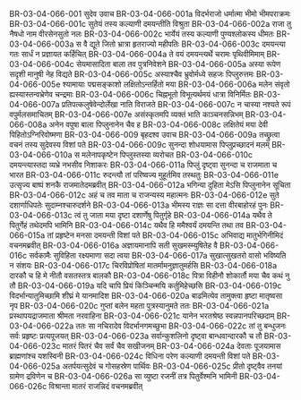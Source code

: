 BR-03-04-066-001	सुदेव उवाच
BR-03-04-066-001a	विदर्भराजो धर्मात्मा भीमो भीमपराक्रमः
BR-03-04-066-001c	सुतेयं तस्य कल्याणी दमयन्तीति विश्रुता
BR-03-04-066-002a	राजा तु नैषधो नाम वीरसेनसुतो नलः
BR-03-04-066-002c	भार्येयं तस्य कल्याणी पुण्यश्लोकस्य धीमतः
BR-03-04-066-003a	स वै द्यूते जितो भ्रात्रा हृतराज्यो महीपतिः
BR-03-04-066-003c	दमयन्त्या गतः सार्धं न प्रज्ञायत कर्हिचित्
BR-03-04-066-004a	ते वयं दमयन्त्यर्थे चरामः पृथिवीमिमाम्
BR-03-04-066-004c	सेयमासादिता बाला तव पुत्रनिवेशने
BR-03-04-066-005a	अस्या रूपेण सदृशी मानुषी नेह विद्यते
BR-03-04-066-005c	अस्याश्चैव भ्रुवोर्मध्ये सहजः पिप्लुरुत्तमः
BR-03-04-066-005e	श्यामायाः पद्मसङ्काशो लक्षितोऽन्तर्हितो मया
BR-03-04-066-006a	मलेन संवृतो ह्यस्यास्तन्वभ्रेणेव चन्द्रमाः
BR-03-04-066-006c	चिह्नभूतो विभूत्यर्थमयं धात्रा विनिर्मितः
BR-03-04-066-007a	प्रतिपत्कलुषेवेन्दोर्लेखा नाति विराजते
BR-03-04-066-007c	न चास्या नश्यते रूपं वपुर्मलसमाचितम्
BR-03-04-066-007e	असंस्कृतमपि व्यक्तं भाति काञ्चनसन्निभम्
BR-03-04-066-008a	अनेन वपुषा बाला पिप्लुनानेन चैव ह
BR-03-04-066-008c	लक्षितेयं मया देवी पिहितोऽग्निरिवोष्मणा
BR-03-04-066-009	बृहदश्व उवाच
BR-03-04-066-009a	तच्छ्रुत्वा वचनं तस्य सुदेवस्य विशां पते
BR-03-04-066-009c	सुनन्दा शोधयामास पिप्लुप्रच्छादनं मलम्
BR-03-04-066-010a	स मलेनापकृष्टेन पिप्लुस्तस्या व्यरोचत
BR-03-04-066-010c	दमयन्त्यास्तदा व्यभ्रे नभसीव निशाकरः
BR-03-04-066-011a	पिप्लुं दृष्ट्वा सुनन्दा च राजमाता च भारत
BR-03-04-066-011c	रुदन्त्यौ तां परिष्वज्य मुहूर्तमिव तस्थतुः
BR-03-04-066-011e	उत्सृज्य बाष्पं शनकै राजमातेदमब्रवीत्
BR-03-04-066-012a	भगिन्या दुहिता मेऽसि पिप्लुनानेन सूचिता
BR-03-04-066-012c	अहं च तव माता च राजन्यस्य महात्मनः
BR-03-04-066-012e	सुते दशार्णाधिपतेः सुदाम्नश्चारुदर्शने
BR-03-04-066-013a	भीमस्य राज्ञः सा दत्ता वीरबाहोरहं पुनः
BR-03-04-066-013c	त्वं तु जाता मया दृष्टा दशार्णेषु पितुर्गृहे
BR-03-04-066-014a	यथैव ते पितुर्गेहं तथेदमपि भामिनि
BR-03-04-066-014c	यथैव हि ममैश्वर्यं दमयन्ति तथा तव
BR-03-04-066-015a	तां प्रहृष्टेन मनसा दमयन्ती विशां पते
BR-03-04-066-015c	अभिवाद्य मातुर्भगिनीमिदं वचनमब्रवीत्
BR-03-04-066-016a	अज्ञायमानापि सती सुखमस्म्युषितेह वै
BR-03-04-066-016c	सर्वकामैः सुविहिता रक्ष्यमाणा सदा त्वया
BR-03-04-066-017a	सुखात्सुखतरो वासो भविष्यति न संशयः
BR-03-04-066-017c	चिरविप्रोषितां मातर्मामनुज्ञातुमर्हसि
BR-03-04-066-018a	दारकौ च हि मे नीतौ वसतस्तत्र बालकौ
BR-03-04-066-018c	पित्रा विहीनौ शोकार्तौ मया चैव कथं नु तौ
BR-03-04-066-019a	यदि चापि प्रियं किञ्चिन्मयि कर्तुमिहेच्छसि
BR-03-04-066-019c	विदर्भान्यातुमिच्छामि शीघ्रं मे यानमादिश
BR-03-04-066-020a	बाढमित्येव तामुक्त्वा हृष्टा मातृष्वसा नृप
BR-03-04-066-020c	गुप्तां बलेन महता पुत्रस्यानुमते ततः
BR-03-04-066-021a	प्रस्थापयद्राजमाता श्रीमता नरवाहिना
BR-03-04-066-021c	यानेन भरतश्रेष्ठ स्वन्नपानपरिच्छदाम्
BR-03-04-066-022a	ततः सा नचिरादेव विदर्भानगमच्छुभा
BR-03-04-066-022c	तां तु बन्धुजनः सर्वः प्रहृष्टः प्रत्यपूजयत्
BR-03-04-066-023a	सर्वान्कुशलिनो दृष्ट्वा बान्धवान्दारकौ च तौ
BR-03-04-066-023c	मातरं पितरं चैव सर्वं चैव सखीजनम्
BR-03-04-066-024a	देवताः पूजयामास ब्राह्मणांश्च यशस्विनी
BR-03-04-066-024c	विधिना परेण कल्याणी दमयन्ती विशां पते
BR-03-04-066-025a	अतर्पयत्सुदेवं च गोसहस्रेण पार्थिवः
BR-03-04-066-025c	प्रीतो दृष्ट्वैव तनयां ग्रामेण द्रविणेन च
BR-03-04-066-026a	सा व्युष्टा रजनीं तत्र पितुर्वेश्मनि भामिनी
BR-03-04-066-026c	विश्रान्ता मातरं राजन्निदं वचनमब्रवीत्
